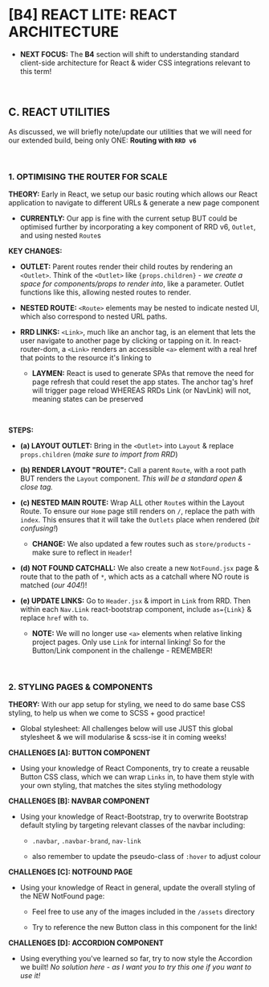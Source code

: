 # [B4] REACT LITE: REACT ARCHITECTURE

  - **NEXT FOCUS:** The **B4** section will shift to understanding standard client-side architecture for React & wider CSS integrations relevant to this term!

&nbsp;

## C. REACT UTILITIES

As discussed, we will briefly note/update our utilities that we will need for our extended build, being only ONE: **Routing with `RRD v6`**

&nbsp;

### 1. OPTIMISING THE ROUTER FOR SCALE

**THEORY:** Early in React, we setup our basic routing which allows our React application to navigate to different URLs & generate a new page component

  - **CURRENTLY:** Our app is fine with the current setup BUT could be optimised further by incorporating a key component of RRD v6, `Outlet`, and using nested `Route`s

**KEY CHANGES:**

  - **OUTLET:** Parent routes render their child routes by rendering an `<Outlet>`.  Think of the `<Outlet>` like `{props.children}` - *we create a space for components/props to render into*, like a parameter.  Outlet functions like this, allowing nested routes to render.

  - **NESTED ROUTE:** `<Route>` elements may be nested to indicate nested UI, which also correspond to nested URL paths.

  - **RRD LINKS:** `<Link>`, much like an anchor tag, is an element that lets the user navigate to another page by clicking or tapping on it.  In react-router-dom, a `<Link>` renders an accessible `<a>` element with a real href that points to the resource it's linking to

    - **LAYMEN:** React is used to generate SPAs that remove the need for page refresh that could reset the app states. The anchor tag's href will trigger page reload WHEREAS RRDs Link (or NavLink) will not, meaning states can be preserved

&nbsp;

**STEPS:**

  - **(a) LAYOUT OUTLET:** Bring in the `<Outlet>` into `Layout` & replace `props.children` (*make sure to import from RRD*)
  
  - **(b) RENDER LAYOUT "ROUTE":** Call a parent `Route`, with a root path BUT renders the `Layout` component.  *This will be a standard open & close tag.*
  
  - **(c) NESTED MAIN ROUTE:** Wrap ALL other `Route`s within the Layout Route.  To ensure our `Home` page still renders on `/`, replace the path with `index`.  This ensures that it will take the `Outlets` place when rendered (*bit confusing!*)

    - **CHANGE:** We also updated a few routes such as `store/products` - make sure to reflect in `Header`!

  - **(d) NOT FOUND CATCHALL:** We also create a new `NotFound.jsx` page & route that to the path of `*`, which acts as a catchall where NO route is matched (*our 404!*)!

  - **(e) UPDATE LINKS:** Go to `Header.jsx` & import in `Link` from RRD.  Then within each `Nav.Link` react-bootstrap component, include `as={Link}` & replace `href` with `to`.

    - **NOTE:** We will no longer use `<a>` elements when relative linking project pages.  Only use `Link` for internal linking!  So for the Button/Link component in the challenge - REMEMBER!

&nbsp;

### 2. STYLING PAGES & COMPONENTS

**THEORY:** With our app setup for styling, we need to do same base CSS styling, to help us when we come to SCSS + good practice!

  - Global stylesheet: All challenges below will use JUST this global stylesheet & we will modularise & scss-ise it in coming weeks!

**CHALLENGES [A]: BUTTON COMPONENT**

  - Using your knowledge of React Components, try to create a reusable Button CSS class, which we can wrap `Links` in, to have them style with your own styling, that matches the sites styling methodology

**CHALLENGES [B]: NAVBAR COMPONENT**

  - Using your knowledge of React-Bootstrap, try to overwrite Bootstrap default styling by targeting relevant classes of the navbar including: 
  
    - `.navbar`, `.navbar-brand`, `nav-link`

    - also remember to update the pseudo-class of `:hover` to adjust colour

**CHALLENGES [C]: NOTFOUND PAGE**

  - Using your knowledge of React in general, update the overall styling of the NEW NotFound page:

    - Feel free to use any of the images included in the `/assets` directory

    - Try to reference the new Button class in this component for the link!

**CHALLENGES [D]: ACCORDION COMPONENT**

  - Using everything you've learned so far, try to now style the Accordion we built! *No solution here - as I want you to try this one if you want to use it!*